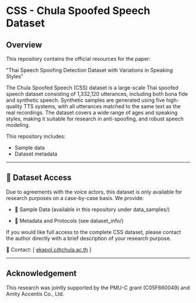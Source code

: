 <!-- markdownlint-disable -->
# CSS - Chula Spoofed Speech Dataset

## Overview
This repository contains the official resources for the paper:

"Thai Speech Spoofing Detection Dataset with Variations in Speaking Styles"

The Chula Spoofed Speech (CSS) dataset is a large-scale Thai spoofed speech dataset consisting of 1,332,120 utterances, including both bona fide and synthetic speech. Synthetic samples are generated using five high-quality TTS systems, with all utterances matched to the same text as the real recordings. The dataset covers a wide range of ages and speaking styles, making it suitable for research in anti-spoofing, and robust speech modeling.

This repository includes:
- Sample data
- Dataset metadata



---

## 📂 Dataset Access
Due to agreements with the voice actors, this dataset is only available for research purposes on a case-by-case basis. We provide:

- 📁 Sample Data (available in this repository under data_samples/)

- 📄 Metadata and Protocols (see dataset_info/)

If you would like full access to the complete CSS dataset, please contact the author directly with a brief description of your research purpose.

📧 Contact: [ ekapol.c@chula.ac.th ]

---

## Acknowledgement
This research was jointly supported by the PMU-C grant (C05F660049) and Amity Accentix Co., Ltd.

<!-- markdownlint-enable -->

